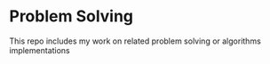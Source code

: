 # Problem Solving
 This repo includes my work on related problem solving or algorithms implementations
